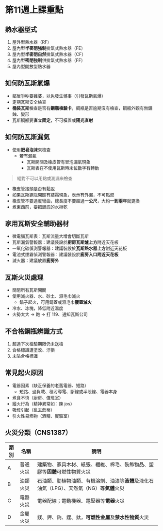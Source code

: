 # 第11週上課重點
## 熱水器型式
1. 屋外型熱水器（RF）
2. 屋內型**半密閉強制**排氣式熱水器（FE）
3. 屋內型**半密閉自然**排氣式熱水器（CF）
4. 屋內型**密閉強制**供排氣式熱水器（FF）
5. 屋內型開放型熱水器

## 如何防瓦斯氣爆
* 鄰居爭吵要雞婆，以免發生憾事（引發瓦斯氣爆）
* 定期瓦斯安全檢查
* **桶裝瓦斯**檢查是否有**鋼瓶檢驗卡**，鋼瓶是否逾期沒有檢查，鋼瓶外觀有無鏽蝕、變形
* 瓦斯鋼瓶要**直立固定**，不可橫置或**陽光直射**

## 如何防瓦斯漏氣
* 使用**肥皂泡沫**來檢查
    * 若有漏氣
        * 瓦斯開關及橡皮管有冒泡漏氣現象
        * 瓦斯表在不使用瓦斯時末位數字有轉動
> 絕對不可以用點或測漏來檢查
* 橡皮管接頭是否有鬆脫
* 如果瓦斯鋼瓶開關有結霜現象，表示有外漏，不可點燃
* 橡皮管不要過度彎曲，總長度不要超過**一公尺**，大約**一到兩年**就更換
* 煮東西前，要把鍋底的水擦乾

## 家用瓦斯安全輔助器材
* 微電腦瓦斯表：瓦斯流量大增會切斷瓦斯
* 瓦斯漏氣警報器：建議裝設於**廚房瓦斯爐上方**附近天花板
* 一氧化碳偵測警報器：建議裝設於**瓦斯熱水器上方**附近天花板
* 電池式煙霧偵測警報器：建議裝設於**廚房入口附近天花板**
* 滅火器：建議放置**廚房外**

## 瓦斯火災處理
* 關閉所有瓦斯開關
* 使用滅火器、水、砂土、濕毛巾滅火
    * 鍋子起火，可用鍋蓋或濕毛巾**覆蓋滅火**
* 冷水、冰塊，降低附近溫度
* 火勢太大 -> 跑 -> 打 119、通知瓦斯公司

## 不合格鋼瓶辨識方式
1. 超過下次檢驗期限仍未送檢
2. 合格標識遭塗改、汙損
3. 未貼合格標識

## 常見起火原因
* 電器因素（缺乏保養的老舊電器、短路）
    * 短路、過負載、積污導電、斷線或半段線、電器本身
* 煮食不慎（廚房、值班室）
* 縱火行為（精神異常如：陳 jos）
* 吸菸引起（亂丟菸蒂）
* 引火性易燃物（酒精、實驗室）

## 火災分類（CNS1387）
| 類別 | 名稱 | 說明 |
| --- | --- | --- |
| A | 普通火災 | 建築物、家具木材、紙張、纖維、棉毛、裝飾物品、塑膠等**固體**可燃性物質火災 |
| B | 油類火災 | 石油類、動植物油類、有機溶劑、油漆等**液體**及液化石油氣（LPG）、天然氣（NG）等**氣體**火災 |
| C | 電器火災 | 電器配線；電動機器、電壓器等**電器**火災 |
| D | 金屬火災 | 鎂、鉀、鈉、鋰、鈦，**可燃性金屬**及**禁水性物質**火災
